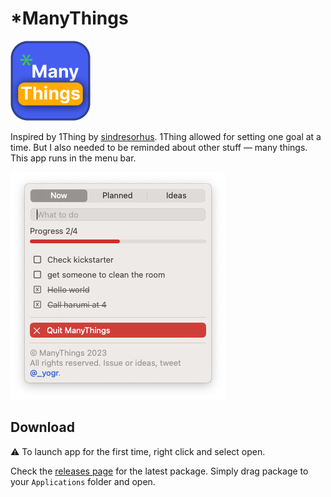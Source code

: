 # *ManyThings

![logo](assets/logo.png)

Inspired by 1Thing by [sindresorhus](https://github.com/sindresorhus). 1Thing allowed for setting one goal at a time. But I also needed to be reminded about other stuff — many things. This app runs in the menu bar.

![screenshot](assets/screenshot.png)

## Download

⚠️ To launch app for the first time, right click and select open.

Check the [releases page](https://github.com/blackmann/ManyThings/releases) for the latest package. Simply drag package to your `Applications` folder and open.
